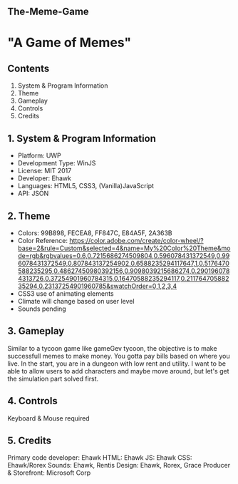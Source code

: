 ## The-Meme-Game

# "A Game of Memes"

## Contents
  1. System & Program Information
  2. Theme
  3. Gameplay
  4. Controls
  5. Credits
   
  
  
## 1. System & Program Information

- Platform: UWP
- Development Type: WinJS
- License: MIT 2017
- Developer: Ehawk
- Languages: HTML5, CSS3, (Vanilla)JavaScript
- API: JSON

## 2. Theme

- Colors: 99B898, FECEA8, FF847C, E84A5F, 2A363B
- Color Reference: https://color.adobe.com/create/color-wheel/?base=2&rule=Custom&selected=4&name=My%20Color%20Theme&mode=rgb&rgbvalues=0.6,0.7215686274509804,0.596078431372549,0.996078431372549,0.807843137254902,0.6588235294117647,1,0.5176470588235295,0.48627450980392156,0.9098039215686274,0.2901960784313726,0.37254901960784315,0.16470588235294117,0.21176470588235294,0.23137254901960785&swatchOrder=0,1,2,3,4
- CSS3 use of animating elements
- Climate will change based on user level
- Sounds pending

## 3. Gameplay

Similar to a tycoon game like gameGev tycoon, the objective is to make successfull memes to make money.  You gotta pay bills based on where you live.  In the start, you are in a dungeon with low rent and utility.  I want to be able to allow users to add characters and maybe move around, but let's get the simulation part solved first.  

## 4. Controls

Keyboard & Mouse required

## 5. Credits

Primary code developer: Ehawk
HTML: Ehawk
JS: Ehawk
CSS: Ehawk/Rorex
Sounds: Ehawk, Rentis
Design: Ehawk, Rorex, Grace
Producer & Storefront: Microsoft Corp

